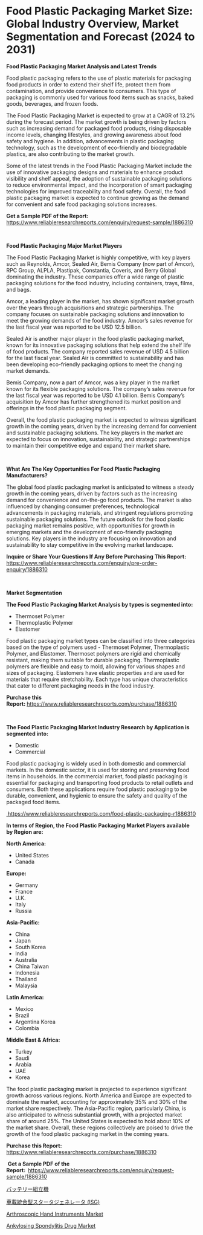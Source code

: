 <p><h1>Food Plastic Packaging Market Size: Global Industry Overview, Market Segmentation and Forecast (2024 to 2031)</h1></p><p><strong>Food Plastic Packaging Market Analysis and Latest Trends</strong></p>
<p><p>Food plastic packaging refers to the use of plastic materials for packaging food products in order to extend their shelf life, protect them from contamination, and provide convenience to consumers. This type of packaging is commonly used for various food items such as snacks, baked goods, beverages, and frozen foods.</p><p>The Food Plastic Packaging Market is expected to grow at a CAGR of 13.2% during the forecast period. The market growth is being driven by factors such as increasing demand for packaged food products, rising disposable income levels, changing lifestyles, and growing awareness about food safety and hygiene. In addition, advancements in plastic packaging technology, such as the development of eco-friendly and biodegradable plastics, are also contributing to the market growth.</p><p>Some of the latest trends in the Food Plastic Packaging Market include the use of innovative packaging designs and materials to enhance product visibility and shelf appeal, the adoption of sustainable packaging solutions to reduce environmental impact, and the incorporation of smart packaging technologies for improved traceability and food safety. Overall, the food plastic packaging market is expected to continue growing as the demand for convenient and safe food packaging solutions increases.</p></p>
<p><strong>Get a Sample PDF of the Report:&nbsp;</strong> <a href="https://www.reliableresearchreports.com/enquiry/request-sample/1886310">https://www.reliableresearchreports.com/enquiry/request-sample/1886310</a></p>
<p>&nbsp;</p>
<p><strong>Food Plastic Packaging Major Market Players</strong></p>
<p><p>The Food Plastic Packaging Market is highly competitive, with key players such as Reynolds, Amcor, Sealed Air, Bemis Company (now part of Amcor), RPC Group, ALPLA, Plastipak, Constantia, Coveris, and Berry Global dominating the industry. These companies offer a wide range of plastic packaging solutions for the food industry, including containers, trays, films, and bags.</p><p>Amcor, a leading player in the market, has shown significant market growth over the years through acquisitions and strategic partnerships. The company focuses on sustainable packaging solutions and innovation to meet the growing demands of the food industry. Amcor’s sales revenue for the last fiscal year was reported to be USD 12.5 billion.</p><p>Sealed Air is another major player in the food plastic packaging market, known for its innovative packaging solutions that help extend the shelf life of food products. The company reported sales revenue of USD 4.5 billion for the last fiscal year. Sealed Air is committed to sustainability and has been developing eco-friendly packaging options to meet the changing market demands.</p><p>Bemis Company, now a part of Amcor, was a key player in the market known for its flexible packaging solutions. The company’s sales revenue for the last fiscal year was reported to be USD 4.1 billion. Bemis Company’s acquisition by Amcor has further strengthened its market position and offerings in the food plastic packaging segment.</p><p>Overall, the food plastic packaging market is expected to witness significant growth in the coming years, driven by the increasing demand for convenient and sustainable packaging solutions. The key players in the market are expected to focus on innovation, sustainability, and strategic partnerships to maintain their competitive edge and expand their market share.</p></p>
<p>&nbsp;</p>
<p><strong>What Are The Key Opportunities For Food Plastic Packaging Manufacturers?</strong></p>
<p><p>The global food plastic packaging market is anticipated to witness a steady growth in the coming years, driven by factors such as the increasing demand for convenience and on-the-go food products. The market is also influenced by changing consumer preferences, technological advancements in packaging materials, and stringent regulations promoting sustainable packaging solutions. The future outlook for the food plastic packaging market remains positive, with opportunities for growth in emerging markets and the development of eco-friendly packaging solutions. Key players in the industry are focusing on innovation and sustainability to stay competitive in the evolving market landscape.</p></p>
<p><strong>Inquire or Share Your Questions If Any Before Purchasing This Report:</strong> <a href="https://www.reliableresearchreports.com/enquiry/pre-order-enquiry/1886310">https://www.reliableresearchreports.com/enquiry/pre-order-enquiry/1886310</a></p>
<p>&nbsp;</p>
<p><strong>Market Segmentation</strong></p>
<p><strong>The Food Plastic Packaging Market Analysis by types is segmented into:</strong></p>
<p><ul><li>Thermoset Polymer</li><li>Thermoplastic Polymer</li><li>Elastomer</li></ul></p>
<p><p>Food plastic packaging market types can be classified into three categories based on the type of polymers used - Thermoset Polymer, Thermoplastic Polymer, and Elastomer. Thermoset polymers are rigid and chemically resistant, making them suitable for durable packaging. Thermoplastic polymers are flexible and easy to mold, allowing for various shapes and sizes of packaging. Elastomers have elastic properties and are used for materials that require stretchability. Each type has unique characteristics that cater to different packaging needs in the food industry.</p></p>
<p><strong>Purchase this Report:&nbsp;</strong><a href="https://www.reliableresearchreports.com/purchase/1886310">https://www.reliableresearchreports.com/purchase/1886310</a></p>
<p>&nbsp;</p>
<p><strong>The Food Plastic Packaging Market Industry Research by Application is segmented into:</strong></p>
<p><ul><li>Domestic</li><li>Commercial</li></ul></p>
<p><p>Food plastic packaging is widely used in both domestic and commercial markets. In the domestic sector, it is used for storing and preserving food items in households. In the commercial market, food plastic packaging is essential for packaging and transporting food products to retail outlets and consumers. Both these applications require food plastic packaging to be durable, convenient, and hygienic to ensure the safety and quality of the packaged food items.</p></p>
<p><a href="https://www.reliableresearchreports.com/food-plastic-packaging-r1886310">&nbsp;https://www.reliableresearchreports.com/food-plastic-packaging-r1886310</a></p>
<p><strong>In terms of Region, the Food Plastic Packaging Market Players available by Region are:</strong></p>
<p>
    <p> <strong> North America: </strong>
        <ul>
            <li>United States</li>
            <li>Canada</li>
        </ul>
        </p> 
    <p> <strong> Europe: </strong>
        <ul>
            <li>Germany</li>
            <li>France</li>
            <li>U.K.</li>
            <li>Italy</li>
            <li>Russia</li>
        </ul>
        </p> 
    <p> <strong> Asia-Pacific: </strong>
        <ul>
            <li>China</li>
            <li>Japan</li>
            <li>South Korea</li>
            <li>India</li>
            <li>Australia</li>
            <li>China Taiwan</li>
            <li>Indonesia</li>
            <li>Thailand</li>
            <li>Malaysia</li>
        </ul>
        </p> 
    <p> <strong> Latin America: </strong>
        <ul>
            <li>Mexico</li>
            <li>Brazil</li>
            <li>Argentina Korea</li>
            <li>Colombia</li>
        </ul>
        </p> 
    <p> <strong> Middle East & Africa: </strong>
        <ul>
            <li>Turkey</li>
            <li>Saudi</li>
            <li>Arabia</li>
            <li>UAE</li>
            <li>Korea</li>
        </ul>
    </p>
    </p>
<p><p>The food plastic packaging market is projected to experience significant growth across various regions. North America and Europe are expected to dominate the market, accounting for approximately 35% and 30% of the market share respectively. The Asia-Pacific region, particularly China, is also anticipated to witness substantial growth, with a projected market share of around 25%. The United States is expected to hold about 10% of the market share. Overall, these regions collectively are poised to drive the growth of the food plastic packaging market in the coming years.</p></p>
<p><strong>Purchase this Report: </strong><a href="https://www.reliableresearchreports.com/purchase/1886310">https://www.reliableresearchreports.com/purchase/1886310</a></p>
<p>&nbsp;<strong>Get a Sample PDF of the Report:&nbsp;&nbsp;</strong><a href="https://www.reliableresearchreports.com/enquiry/request-sample/1886310">https://www.reliableresearchreports.com/enquiry/request-sample/1886310</a></p>
<p><strong></strong></p>
<p><p><a href="https://github.com/AbigaleHuel/Market-Research-Report-List-1/blob/main/2914656176986.md">バッテリー組立機</a></p><p><a href="https://github.com/AdellaPrice2023/Market-Research-Report-List-2/blob/main/4228464176985.md">車載統合型スタータジェネレータ (ISG)</a></p><p><a href="https://github.com/bushilahore52/Market-Research-Report-List-1/blob/main/arthroscopic-hand-instruments-market.md">Arthroscopic Hand Instruments Market</a></p><p><a href="https://github.com/Valeridd446677/Market-Research-Report-List-1/blob/main/ankylosing-spondylitis-drug-market.md">Ankylosing Spondylitis Drug Market</a></p></p>
